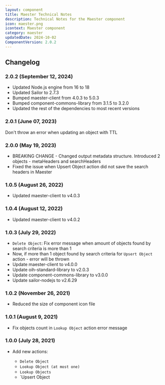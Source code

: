 ```yaml
---
layout: component
title: Maester Technical Notes
description: Technical Notes for the Maester component
icon: maester.png
icontext: Maester component
category: maester
updatedDate: 2024-10-02
ComponentVersion: 2.0.2
---
```


## Changelog

### 2.0.2 (September 12, 2024)
* Updated Node.js engine from 16 to 18
* Updated Sailor to 2.7.3
* Bumped maester-client from 4.0.3 to 5.0.3
* Bumped component-commons-library from 3.1.5 to 3.2.0
* Updated the rest of the dependencies to most recent versions


### 2.0.1 (June 07, 2023)

Don't throw an error when updating an object with TTL

### 2.0.0 (May 19, 2023)

* BREAKING CHANGE - Changed output metadata structure. Introduced 2 objects - metaHeaders and searchHeaders
* Fixed the issue when Upsert Object action did not save the search headers in Maester

### 1.0.5 (August 26, 2022)

* Updated maester-client to v4.0.3

### 1.0.4 (August 12, 2022)

* Updated maester-client to v4.0.2

### 1.0.3 (July 29, 2022)

* `Delete Object`: Fix error message when amount of objects found by search criteria is more than 1
* Now, if more than 1 object found by search criteria for `Upsert Object` action - error will be thrown
* Update maester-client to v4.0.0
* Update oih-standard-library to v2.0.3
* Update component-commons-library to v3.0.0
* Update sailor-nodejs to v2.6.29

### 1.0.2 (November 26, 2021)

* Reduced the size of component icon file

### 1.0.1 (August 9, 2021)

* Fix objects count in `Lookup Object` action error message

### 1.0.0 (July 28, 2021)

* Add new actions:

  - `Delete Object`
  - `Lookup Object (at most one)`
  - `Lookup Objects`
  - `Upsert Object
